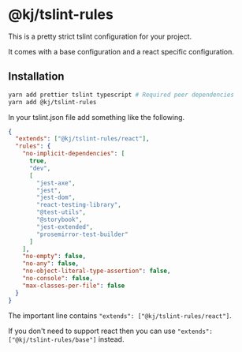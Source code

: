 # @kj/tslint-rules

This is a pretty strict tslint configuration for your project.

It comes with a base configuration and a react specific configuration.

## Installation

```bash
yarn add prettier tslint typescript # Required peer dependencies
yarn add @kj/tslint-rules
```

In your tslint.json file add something like the following.

```json
{
  "extends": ["@kj/tslint-rules/react"],
  "rules": {
    "no-implicit-dependencies": [
      true,
      "dev",
      [
        "jest-axe",
        "jest",
        "jest-dom",
        "react-testing-library",
        "@test-utils",
        "@storybook",
        "jest-extended",
        "prosemirror-test-builder"
      ]
    ],
    "no-empty": false,
    "no-any": false,
    "no-object-literal-type-assertion": false,
    "no-console": false,
    "max-classes-per-file": false
  }
}
```

The important line contains `"extends": ["@kj/tslint-rules/react"]`.

If you don't need to support react then you can use `"extends": ["@kj/tslint-rules/base"]` instead.
